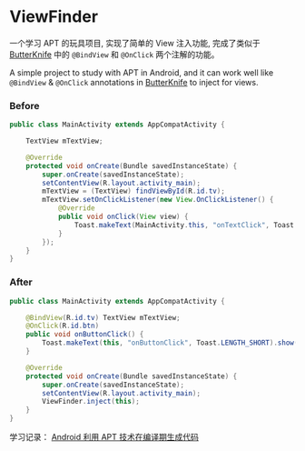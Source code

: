 # ViewFinder

一个学习 APT 的玩具项目, 实现了简单的 View 注入功能, 完成了类似于 [ButterKnife](https://github.com/JakeWharton/butterknife) 中的 `@BindView` 和 `@OnClick` 两个注解的功能。

A simple project to study with APT in Android, and it can work well like `@BindView` & `@OnClick` annotations in [ButterKnife](https://github.com/JakeWharton/butterknife) to inject for views.

### Before

```java
public class MainActivity extends AppCompatActivity {

    TextView mTextView;

    @Override
    protected void onCreate(Bundle savedInstanceState) {
        super.onCreate(savedInstanceState);
        setContentView(R.layout.activity_main);
        mTextView = (TextView) findViewById(R.id.tv);
        mTextView.setOnClickListener(new View.OnClickListener() {
            @Override
            public void onClick(View view) {
                Toast.makeText(MainActivity.this, "onTextClick", Toast.LENGTH_SHORT).show();
            }
        });
    }
}

```

### After

```java
public class MainActivity extends AppCompatActivity {

    @BindView(R.id.tv) TextView mTextView;
    @OnClick(R.id.btn)
    public void onButtonClick() {
        Toast.makeText(this, "onButtonClick", Toast.LENGTH_SHORT).show();
    }

    @Override
    protected void onCreate(Bundle savedInstanceState) {
        super.onCreate(savedInstanceState);
        setContentView(R.layout.activity_main);
        ViewFinder.inject(this);
    }
}

```



学习记录： [Android 利用 APT 技术在编译期生成代码](http://brucezz.itscoder.com/articles/2016/08/06/use-apt-in-android/)